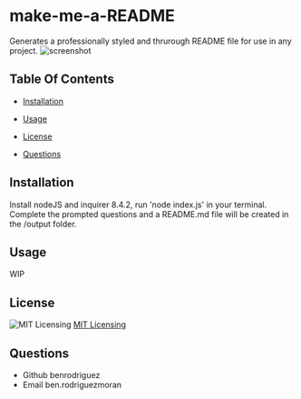 
# make-me-a-README
Generates a professionally styled and thrurough README file for use in any project.
![screenshot](assets/images/screenshot.png)
## Table Of Contents
- [Installation](#installation)
- [Usage](#usage)

- [License](#license)
- [Questions](#questions)




## Installation 
Install nodeJS and inquirer 8.4.2, run 'node index.js' in your terminal. Complete the prompted questions and a README.md file will be created in the /output folder.
## Usage 
WIP

## License

![MIT Licensing](https://img.shields.io/badge/license-MIT-blue.svg)
[MIT Licensing](https://choosealicense.com/licenses/mit/)

## Questions
- Github benrodriguez 
- Email ben.rodriguezmoran



